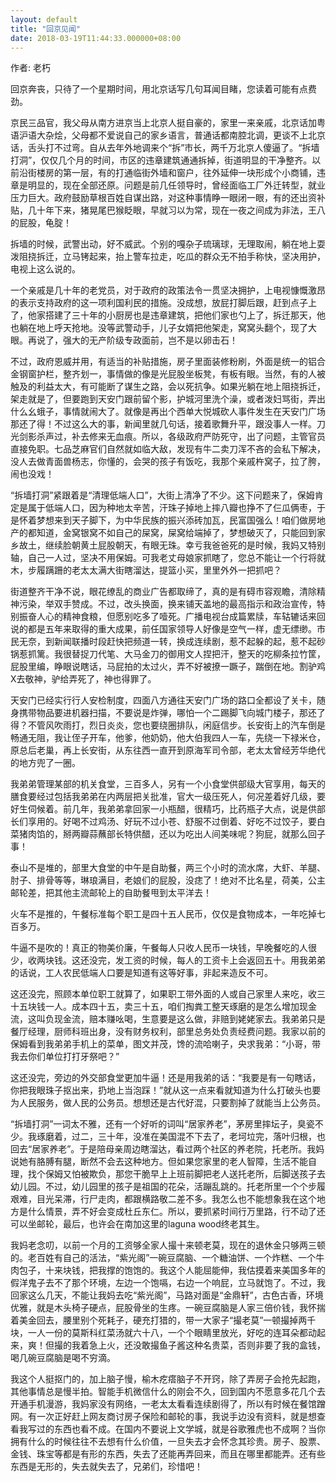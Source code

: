 ```yaml
---
layout: default
title: "回京见闻"
date: 2018-03-19T11:44:33.000000+08:00
---
```


作者: 老朽

回京奔丧，只待了一个星期时间，用北京话写几句耳闻目睹，您读着可能有点费劲。

京民三品官，我父母从南方进京当上北京人挺自豪的，家里一来亲戚，北京话加粤语沪语大杂烩，父母都不爱说自己的家乡语言，普通话都南腔北调，更谈不上北京话，舌头打不过弯。自从去年外地调来个‌‌“拆‌‌”市长，两千万北京人傻逼了。‌‌“拆墙打洞‌‌”，仅仅几个月的时间，市区的违章建筑通通拆掉，街道明显的干净整齐。以前沿街楼房的第一层，有的打通临街外墙和窗户，往外延伸一块形成个小商铺，违章是明显的，现在全部还原。问题是前几任领导时，曾经面临工厂外迁转型，就业压力巨大。政府鼓励草根百姓自谋出路，对这种事情睁一眼闭一眼，有的还出资补贴，几十年下来，猪晃尾巴猴眨眼，早就习以为常，现在一夜之间成为非法，王八的屁股，龟腚！

拆墙的时候，武警出动，好不威武。个别的嘎杂子琉璃球，无理取闹，躺在地上耍泼阻挠拆迁，立马铐起来，抬上警车拉走，吃瓜的群众无不拍手称快，坚决用护，电视上这么说的。

一个亲戚是几十年的老党员，对于政府的政策法令一贯坚决拥护，上电视慷慨激昂的表示支持政府的这一项利国利民的措施。没成想，放屁打脚后跟，赶到点子上了，他家搭建了三十年的小厨房也是违章建筑，把他们家也勺上了，拆迁那天，他也躺在地上呼天抢地。没等武警动手，儿子女婿把他架走，窝窝头翻个，现了大眼。再说了，强大的无产阶级专政面前，岂不是以卵击石！

不过，政府恩威并用，有适当的补贴措施，房子里面装修粉刷，外面是统一的铝合金钢窗护栏，整齐划一，事情做的像是光屁股坐板凳，有板有眼。当然，有的人被触及的利益太大，有可能断了谋生之路，会以死抗争。如果光躺在地上阻挠拆迁，架走就是了，但要跑到天安门跟前留个影，护城河里洗个澡，或者泼妇骂街，弄出什么幺蛾子，事情就闹大了。就像是再出个西单大悦城砍人事件发生在天安门广场那还了得！不过这么大的事，新闻里就几句话，接着歌舞升平，跟没事人一样。刀光剑影杀声过，补去修来无血痕。所以，各级政府严防死守，出了问题，主管官员直接免职。七品芝麻官们自然就如临大敌，发现有牛二卖刀浑不吝的会私下解决，没人去做青面兽杨志，你懂的，会哭的孩子有饭吃，我那个亲戚杵窝子，拉了胯，闹也没戏！

‌‌“拆墙打洞‌‌”紧跟着是‌‌“清理低端人口‌‌”，大街上清净了不少。这下问题来了，保姆肯定是属于低端人口，因为种地太辛苦，汗珠子掉地上摔八瓣也挣不了仨瓜俩枣，于是怀着梦想来到天子脚下，为中华民族的振兴添砖加瓦，民富国强么！咱们做房地产的都知道，金窝银窝不如自己的屎窝，屎窝给端掉了，梦想破灭了，只能回到家乡故土，继续脸朝黄土屁股朝天，有眼无珠。幸亏我爸爸死的是时候，我妈又特别轴，自己一人过，坚决不用保姆。可我老丈母娘家抓瞎了，您总不能让一个行将就木，步履蹒跚的老太太满大街瞎溜达，提篮小买，里里外外一把抓吧？

街道整齐干净不说，眼花缭乱的商业广告都取缔了，真的是有碍市容观瞻，清除精神污染，举双手赞成。不过，改头换面，换来铺天盖地的最高指示和政治宣传，特别振奋人心的精神食粮，但愿别吃多了噎死。广播电视台成篇累牍，车轱辘话来回说的都是五年来取得的重大成果，前任国家领导人好像是空气一样，虚无缥缈。市民无奈，到新闻联播时段赶快把频道一转，换成连续剧，惹不起躲的起，惹不起砂锅惹抓篱。我很替捉刀代笔、大马金刀的御用文人捏把汗，整天的吃柳条拉竹筐，屁股里编，睁眼说瞎话，马屁拍的太过火，弄不好被撩一蹶子，踹倒在地。割驴鸡X去敬神，驴给弄死了，神也得罪了。

天安门已经实行行人安检制度，四面八方通往天安门广场的路口全都设了关卡，随身携带物品要进机器扫描，不要说是炸弹，哪怕一个二踢脚飞向城门楼子，那还了得？不管风吹雨打，烈日炎炎，您也要绕圈排队，闲庭信步。长安街上的汽车倒是畅通无阻，我让侄子开车，他爹，他奶奶，他大伯我四人一车，先绕一下禄米仓，原总后老巢，再上长安街，从东往西一直开到原海军司令部，老太太曾经芳华绝代的地方兜了一圈。

我弟弟管理某部的机关食堂，三百多人，另有一个小食堂供部级大官享用，每天的膳食要经过包括我弟弟在内两层把关批准，官大一级压死人，何况差着好几级，要好生伺候着。前几年，我弟弟拿回家一小瓶醋，很精巧，比药瓶子大点，说是供部长们享用的。好喝不过鸡汤、好玩不过小苍、舒服不过倒着、好吃不过饺子，要白菜猪肉馅的，掰两瓣蒜蘸部长特供醋，还以为吃出人间美味呢？狗屁，就那么回子事！

泰山不是堆的，部里大食堂的中午是自助餐，两三个小时的流水席，大虾、羊腿、肘子、排骨等等，琳琅满目，老娘们的屁股，没痣了！绝对不比名星，荷美，公主邮轮差，把其他主流邮轮上的自助餐甩到太平洋去！

火车不是推的，午餐标准每个职工是四十五人民币，仅仅是食物成本，一年吃掉七百多万。

牛逼不是吹的！真正的物美价廉，午餐每人只收人民币一块钱，早晚餐吃的人很少，收两块钱。这还没完，发工资的时候，每人的工资卡上会返回五十。用我弟弟的话说，工人农民低端人口要是知道有这等好事，非起来造反不可。

这还没完，照顾本单位职工就算了，如果职工带外面的人或自己家里人来吃，收三十五块钱一人。成本四十五，卖三十五，咱们掏粪工整天琢磨的是怎么增加现金流，这叫负现金流，赔本赚吆喝，生意要是这么做，非赔到姥姥家去。我弟弟只是餐厅经理，厨师科班出身，没有财务权利，部里总务处负责经费问题。我家以前的保姆看到我弟弟手机上的菜单，图文并茂，馋的流哈喇子，央求我弟：‌‌“小哥，带我去你们单位打打牙祭吧？‌‌”

这还没完，旁边的外交部食堂更加牛逼！还是用我弟的话：‌‌“我要是有一句瞎话，你把我眼珠子抠出来，扔地上当泡踩！‌‌”就从这一点来看就知道为什么打破头也要为人民服务，做人民的公务员。想想还是古代好混，只要割掉了就能当上公务员。

‌‌“拆墙打洞‌‌”一词太不雅，还有一个好听的词叫‌‌“居家养老‌‌”，茅房里摔坛子，臭瓷不少。我琢磨着，过二，三十年，没准在美国混不下去了，老坷垃完，落叶归根，也回去‌‌“居家养老‌‌”。于是陪母亲周边瞎溜达，看过两个社区的养老院，托老所。我妈说她有胳膊有腿，断然不会去这种地方。但如果您家里的老人智障，生活不能自理，找个保姆又怕被欺负，那您干脆早上上班前脚把老人送托老所，后脚送孩子去幼儿园。不过，幼儿园里的孩子是祖国的花朵，活蹦乱跳的。托老所里一个个步履艰难，目光呆滞，行尸走肉，都跟横路敬二差不多。我怎么也不能想象我在这个地方是什么情景，弄不好会变成杜丘东仁。所以，要抓紧时间行万里路，行不动了还可以坐邮轮，最后，也许会在南加这里的laguna wood终老其生。

我妈老念叨，以前一个月的工资够全家人撮十来顿老莫，现在的退休金只够两三顿的。老百姓有自己的活法，‌‌“紫光阁‌‌”一碗豆腐脑、一个糖油饼、一个炸糕、一个牛肉包子，十来块钱，把我撑的饱饱的。我这个人能屈能伸，我估摸着来美国多年的假洋鬼子去不了那个环境，左边一个饱嗝，右边一个响屁，立马就饱了。不过，我回家这么几天，不能让我妈去吃‌‌“紫光阁‌‌”，马路对面是‌‌“金鼎轩‌‌”，古色古香，环境优雅，就是木头椅子硬点，屁股骨坐的生疼。一碗豆腐脑是人家三倍价钱，我怀揣着美金回去，腰里别个死耗子，硬充打猎的，带一大家子‌‌“撮老莫‌‌”一顿撮掉两千块，一人一份的莫斯科红菜汤就六十八，一个个眼睛里放光，好吃的连耳朵都动起来，爽！但撮的我着急上火，还没敢撮鱼子酱这种名贵菜，否则非要了我的盒钱，喝几碗豆腐脑是喝不穷滴。

我这个人挺抠门的，加上脑子慢，榆木疙瘩脑子不开窍，除了弄房子会抢先起跑，其他事情总是慢半拍。智能手机微信什么的刚会不久，回到国内不愿意多花几个去开通手机漫游，我妈家没有网络，一老太太看看连续剧得了，所以有时候在餐馆蹭网。有一次正好赶上网友商讨房子保险和邮轮的事，我说手边没有资料，就是想查看我写过的东西也看不成。在国内不要说上文学城，就是谷歌雅虎也不成啊？当你拥有什么的时候往往不去想有什么价值，一旦失去才会怀念其珍贵。房子、股票、金钱、珠宝等都是有形的东西，失去了还能再弄回来，而且在哪里都能弄。还有些东西是无形的，失去就失去了，兄弟们，珍惜吧！

